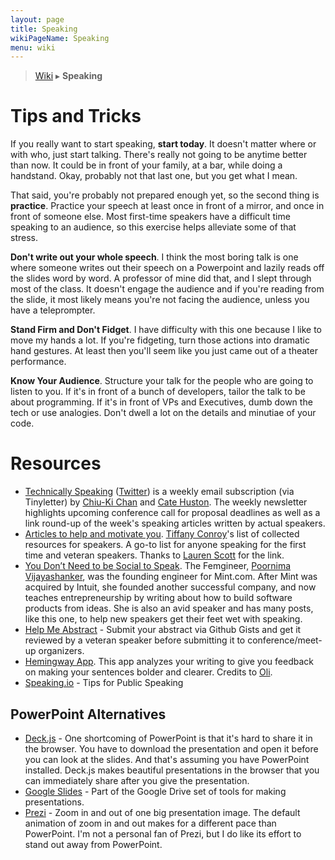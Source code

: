 ```yaml
---
layout: page
title: Speaking
wikiPageName: Speaking
menu: wiki
---
```


> [Wiki](Home) ▸ **Speaking**

# Tips and Tricks

If you really want to start speaking, **start today**. It doesn't matter where or with who, just start talking. There's really not going to be anytime better than now. It could be in front of your family, at a bar, while doing a handstand. Okay, probably not that last one, but you get what I mean.

That said, you're probably not prepared enough yet, so the second thing is **practice**. Practice your speech at least once in front of a mirror, and once in front of someone else. Most first-time speakers have a difficult time speaking to an audience, so this exercise helps alleviate some of that stress.

**Don't write out your whole speech**. I think the most boring talk is one where someone writes out their speech on a Powerpoint and lazily reads off the slides word by word. A professor of mine did that, and I slept through most of the class. It doesn't engage the audience and if you're reading from the slide, it most likely means you're not facing the audience, unless you have a teleprompter.

**Stand Firm and Don't Fidget**. I have difficulty with this one because I like to move my hands a lot. If you're fidgeting, turn those actions into dramatic hand gestures. At least then you'll seem like you just came out of a theater performance.

**Know Your Audience**. Structure your talk for the people who are going to listen to you. If it's in front of a bunch of developers, tailor the talk to be about programming. If it's in front of VPs and Executives, dumb down the tech or use analogies. Don't dwell a lot on the details and minutiae of your code.

# Resources

* [Technically Speaking](http://tinyletter.com/techspeak) ([Twitter](https://twitter.com/techspeakdigest)) is a weekly email subscription (via Tinyletter) by [Chiu-Ki Chan](https://twitter.com/chiuki) and [Cate Huston](https://twitter.com/catehstn). The weekly newsletter highlights upcoming conference call for proposal deadlines as well as a link round-up of the week's speaking articles written by actual speakers.
* [Articles to help and motivate you](http://weareallaweso.me/). [Tiffany Conroy](https://twitter.com/theophani)'s list of collected resources for speakers. A go-to list for anyone speaking for the first time and veteran speakers. Thanks to [Lauren Scott](https://twitter.com/devdame) for the link.
* [You Don’t Need to be Social to Speak](http://femgineer.com/2015/03/you-dont-need-to-be-social-to-speak/). The Femgineer, [Poornima Vijayashanker](https://twitter.com/poornima), was the founding engineer for Mint.com. After Mint was acquired by Intuit, she founded another successful company, and now teaches entrepreneurship by writing about how to build software products from ideas. She is also an avid speaker and has many posts, like this one, to help new speakers get their feet wet with speaking.
* [Help Me Abstract](http://helpmeabstract.com/) - Submit your abstract via Github Gists and get it reviewed by a veteran speaker before submitting it to conference/meet-up organizers.
* [Hemingway App](http://www.hemingwayapp.com/). This app analyzes your writing to give you feedback on making your sentences bolder and clearer. Credits to [Oli](https://twitter.com/olitreadwell).
* [Speaking.io](http://speaking.io/) - Tips for Public Speaking

## PowerPoint Alternatives
* [Deck.js](https://github.com/imakewebthings/deck.js) - One shortcoming of PowerPoint is that it's hard to share it in the browser. You have to download the presentation and open it before you can look at the slides. And that's assuming you have PowerPoint installed. Deck.js makes beautiful presentations in the browser that you can immediately share after you give the presentation.
* [Google Slides](https://www.google.com/slides/) - Part of the Google Drive set of tools for making presentations. 
* [Prezi](https://prezi.com/) - Zoom in and out of one big presentation image. The default animation of zoom in and out makes for a different pace than PowerPoint. I'm not a personal fan of Prezi, but I do like its effort to stand out away from PowerPoint.
